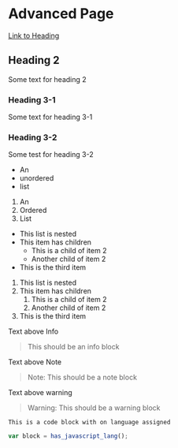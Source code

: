 # Advanced Page

[Link to Heading](#heading-3-2)

## Heading 2

Some text for heading 2

### Heading 3-1

Some text for heading 3-1

### Heading 3-2

Some test for heading 3-2

* An
* unordered
* list

1. An
2. Ordered
3. List

* This list is nested
* This item has children
  * This is a child of item 2
  * Another child of item 2
* This is the third item

1. This list is nested
2. This item has children
   1. This is a child of item 2
   2. Another child of item 2
3. This is the third item

Text above Info

> This should be an info block

Text above Note

> Note: This should be a note block

Text above warning

> Warning: This should be a warning block

```
This is a code block with on language assigned
```

```javascript
var block = has_javascript_lang();
```
